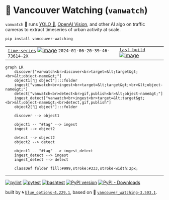 # 🌈 Vancouver Watching (`vanwatch`)

`vanwatch` 🌈 runs [YOLO 🚀](https://github.com/ultralytics/ultralytics), [OpenAI Vision](https://github.com/kamangir/openai-commands/tree/main/openai_commands/vision), and other AI algo on traffic cameras to extract timeseries of urban activity at scale.


```bash
pip install vancouver-watching
```

|   |   |
| --- | --- |
| [`time-series`](https://kamangir-public.s3.ca-central-1.amazonaws.com/vanwatch-cache-2024-02-28-21-04-19-26236.tar.gz) [![image](https://kamangir-public.s3.ca-central-1.amazonaws.com/2024-01-06-20-39-46-73614/2024-01-06-20-39-46-73614-2X.gif?raw=true&random=jvsv7hvbhxatip8h)](https://kamangir-public.s3.ca-central-1.amazonaws.com/vanwatch-cache-2024-02-28-21-04-19-26236.tar.gz) `2024-01-06-20-39-46-73614-2X` | [`last build`](https://kamangir-public.s3.ca-central-1.amazonaws.com/test_vancouver_watching_ingest/animation.gif?raw=true&random=cbgyt37nl6dbkpr3) [![image](https://kamangir-public.s3.ca-central-1.amazonaws.com/test_vancouver_watching_ingest/animation.gif?raw=true&random=o0o6d2fihwd59hul)](https://kamangir-public.s3.ca-central-1.amazonaws.com/test_vancouver_watching_ingest/animation.gif?raw=true&random=cbgyt37nl6dbkpr3)  |


```mermaid
graph LR
    discover["vanwatch<br>discover<br>target=&lt;target&gt;<br>&lt;object-name&gt;"]
    object1["📁 object"]:::folder
    ingest["vanwatch<br>ingest<br>target=&lt;target&gt;<br>&lt;object-name&gt;"]
    detect["vanwatch<br>detect<br>gif,publish<br>&lt;object-name&gt;"]
    ingest_detect["vanwatch<br>ingest<br>target=&lt;target&gt;<br>&lt;object-name&gt;<br>detect,gif,publish"]
    object2["📁 object"]:::folder

    discover --> object1

    object1 -- "#tag" --> ingest
    ingest --> object2

    detect --> object2
    object2 --> detect

    object1 -- "#tag" --> ingest_detect
    ingest_detect --> ingest
    ingest_detect --> detect

    classDef folder fill:#999,stroke:#333,stroke-width:2px;
```

---


[![pylint](https://github.com/kamangir/vancouver-watching/actions/workflows/pylint.yml/badge.svg)](https://github.com/kamangir/vancouver-watching/actions/workflows/pylint.yml) [![pytest](https://github.com/kamangir/vancouver-watching/actions/workflows/pytest.yml/badge.svg)](https://github.com/kamangir/vancouver-watching/actions/workflows/pytest.yml) [![bashtest](https://github.com/kamangir/vancouver-watching/actions/workflows/bashtest.yml/badge.svg)](https://github.com/kamangir/vancouver-watching/actions/workflows/bashtest.yml) [![PyPI version](https://img.shields.io/pypi/v/vancouver-watching.svg)](https://pypi.org/project/vancouver-watching/) [![PyPI - Downloads](https://img.shields.io/pypi/dd/vancouver-watching)](https://pypistats.org/packages/vancouver-watching)

built by 🌀 [`blue_options-4.229.1`](https://github.com/kamangir/awesome-bash-cli), based on 🌈 [`vancouver_watching-3.503.1`](https://github.com/kamangir/vancouver-watching).

